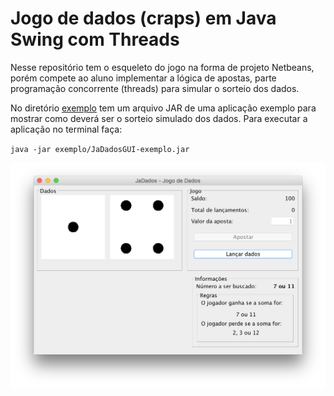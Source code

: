 # Jogo de dados (craps) em Java Swing com Threads

Nesse repositório tem o esqueleto do jogo na forma de projeto Netbeans, porém compete ao aluno implementar a lógica de apostas, parte programação concorrente (threads) para simular o sorteio dos dados.

No diretório [exemplo](exemplo) tem um arquivo JAR de uma aplicação exemplo para mostrar como deverá ser o sorteio simulado dos dados. Para executar a aplicação no terminal faça:

`java -jar exemplo/JaDadosGUI-exemplo.jar` 



![tela](exemplo/figura.png)